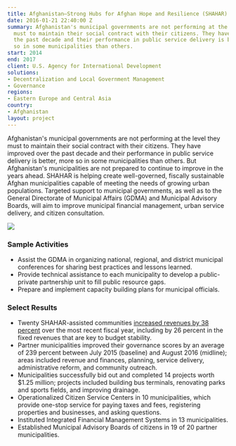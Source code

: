 ```yaml
---
title: Afghanistan—Strong Hubs for Afghan Hope and Resilience (SHAHAR)
date: 2016-01-21 22:40:00 Z
summary: Afghanistan's municipal governments are not performing at the level they
  must to maintain their social contract with their citizens. They have improved over
  the past decade and their performance in public service delivery is better, more
  so in some municipalities than others.
start: 2014
end: 2017
client: U.S. Agency for International Development
solutions:
- Decentralization and Local Government Management
- Governance
regions:
- Eastern Europe and Central Asia
country:
- Afghanistan
layout: project
---
```


Afghanistan's municipal governments are not performing at the level they must to maintain their social contract with their citizens. They have improved over the past decade and their performance in public service delivery is better, more so in some municipalities than others. But Afghanistan's municipalities are not prepared to continue to improve in the years ahead. SHAHAR is helping create well-governed, fiscally sustainable Afghan municipalities capable of meeting the needs of growing urban populations. Targeted support to municipal governments, as well as to the General Directorate of Municipal Affairs (GDMA) and Municipal Advisory Boards, will aim to improve municipal financial management, urban service delivery, and citizen consultation.

![][1]

###  Sample Activities

* Assist the GDMA in organizing national, regional, and district municipal conferences for sharing best practices and lessons learned.
* Provide technical assistance to each municipality to develop a public-private partnership unit to fill public resource gaps.
* Prepare and implement capacity building plans for municipal officials.

### Select Results

* Twenty SHAHAR-assisted communities [increased revenues by 38 percent](http://dai-global-developments.com/articles/afghan-municipalities-raise-more-revenues-deliver-better-services-enhance-stability/) over the most recent fiscal year, including by 26 percent in the fixed revenues that are key to budget stability.
* Partner municipalities improved their governance scores by an average of 239 percent between July 2015 (baseline) and August 2016 (midline); areas included revenue and finances, planning, service delivery, administrative reform, and community outreach.
* Municipalities successfully bid out and completed 14 projects worth $1.25 million; projects included building bus terminals, renovating parks and sports fields, and improving drainage.
* Operationalized Citizen Service Centers in 10 municipalities, which provide one-stop service for paying taxes and fees, registering properties and businesses, and asking questions.
* Instituted Integrated Financial Management Systems in 13 municipalities.
* Established Municipal Advisory Boards of citizens in 19 of 20 partner municipalities.         

[1]: /assets/images/projects/SHAHAR.jpg
